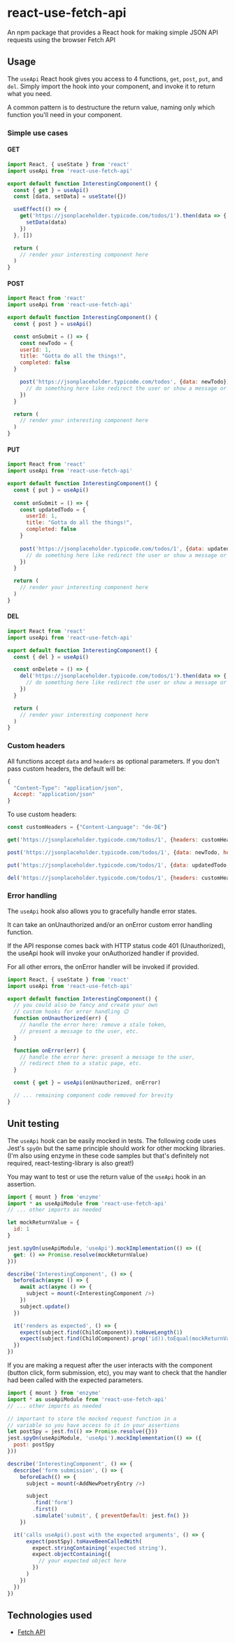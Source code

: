 # react-use-fetch-api
An npm package that provides a React hook for making simple JSON API requests using the browser Fetch API

## Usage
The `useApi` React hook gives you access to 4 functions, `get`, `post`, `put`, and `del`. Simply import the hook into your component, and invoke it to return what you need. 

A common pattern is to destructure the return value, naming only which function you'll need in your component.

### Simple use cases
#### GET
```js
import React, { useState } from 'react'
import useApi from 'react-use-fetch-api'

export default function InterestingComponent() {
  const { get } = useApi()
  const [data, setData] = useState({})

  useEffect(() => {
    get('https://jsonplaceholder.typicode.com/todos/1').then(data => {
      setData(data)
    })
  }, [])

  return (
    // render your interesting component here
  )
}
```

#### POST
```js
import React from 'react'
import useApi from 'react-use-fetch-api'

export default function InterestingComponent() {
  const { post } = useApi()

  const onSubmit = () => {
    const newTodo = {
    userId: 1,
    title: "Gotta do all the things!",
    completed: false
  }

    post('https://jsonplaceholder.typicode.com/todos', {data: newTodo}).then(data => {
      // do something here like redirect the user or show a message or something
    })
  }

  return (
    // render your interesting component here
  )
}
```

#### PUT
```js
import React from 'react'
import useApi from 'react-use-fetch-api'

export default function InterestingComponent() {
  const { put } = useApi()
  
  const onSubmit = () => {
    const updatedTodo = {
      userId: 1,
      title: "Gotta do all the things!",
      completed: false
    }
    
    post('https://jsonplaceholder.typicode.com/todos/1', {data: updatedTodo}).then(data => {
      // do something here like redirect the user or show a message or something
    })
  }

  return (
    // render your interesting component here
  )
}
```

#### DEL
```js
import React from 'react'
import useApi from 'react-use-fetch-api'

export default function InterestingComponent() {
  const { del } = useApi()

  const onDelete = () => {
    del('https://jsonplaceholder.typicode.com/todos/1').then(data => {
      // do something here like redirect the user or show a message or something
    })
  }

  return (
    // render your interesting component here
  )
}
```

### Custom headers

All functions accept `data` and `headers` as optional parameters.  If you don't pass custom headers, the default will be:

```js
{
  "Content-Type": "application/json",
  Accept: "application/json"
}
```

To use custom headers:
```js
const customHeaders = {"Content-Language": "de-DE"}

get('https://jsonplaceholder.typicode.com/todos/1', {headers: customHeaders})

post('https://jsonplaceholder.typicode.com/todos/1', {data: newTodo, headers: customHeaders})

put('https://jsonplaceholder.typicode.com/todos/1', {data: updatedTodo, headers: customHeaders})

del('https://jsonplaceholder.typicode.com/todos/1', {headers: customHeaders})

```

### Error handling
The `useApi` hook also allows you to gracefully handle error states.

It can take an onUnauthorized and/or an onError custom error handling function. 

If the API response comes back with HTTP status code 401 (Unauthorized), the useApi hook will invoke your onAuthorized handler if provided. 

For all other errors, the onError handler will be invoked if provided.

```js
import React, { useState } from 'react'
import useApi from 'react-use-fetch-api'

export default function InterestingComponent() {
  // you could also be fancy and create your own 
  // custom hooks for error handling 😉
  function onUnauthorized(err) {
    // handle the error here: remove a stale token, 
    // present a message to the user, etc.
  }

  function onError(err) {
    // handle the error here: present a message to the user, 
    // redirect them to a static page, etc.
  }

  const { get } = useApi(onUnauthorized, onError)

  // ... remaining component code removed for brevity
}
```

## Unit testing
The `useApi` hook can be easily mocked in tests. The following code uses Jest's `spyOn` but the same principle should work for other mocking libraries. (I'm also using enzyme in these code samples but that's definitely not required, react-testing-library is also great!)

You may want to test or use the return value of the `useApi` hook in an assertion.

```js
import { mount } from 'enzyme'
import * as useApiModule from 'react-use-fetch-api'
// ... other imports as needed

let mockReturnValue = {
  id: 1
}

jest.spyOn(useApiModule, 'useApi').mockImplementation(() => ({
  get: () => Promise.resolve(mockReturnValue)
}))

describe('InterestingComponent', () => {
  beforeEach(async () => {
    await act(async () => {
      subject = mount(<InterestingComponent />)
    })
    subject.update()
  })

  it('renders as expected', () => {
    expect(subject.find(ChildComponent)).toHaveLength(1) 
    expect(subject.find(ChildComponent).prop('id)).toEqual(mockReturnValue.id)
  })
})
```

If you are making a request after the user interacts with the component (button click, form submission, etc), you may want to check that the handler had been called with the expected parameters. 

```js
import { mount } from 'enzyme'
import * as useApiModule from 'react-use-fetch-api'
// ... other imports as needed

// important to store the mocked request function in a 
// variable so you have access to it in your assertions
let postSpy = jest.fn(() => Promise.resolve({}))
jest.spyOn(useApiModule, 'useApi').mockImplementation(() => ({
  post: postSpy
}))

describe('InterestingComponent', () => {
  describe('form submission', () => {
    beforeEach(() => {
      subject = mount(<AddNewPoetryEntry />)

      subject
        .find('form')
        .first()
        .simulate('submit', { preventDefault: jest.fn() })
    })

  it('calls useApi().post with the expected arguments', () => {
      expect(postSpy).toHaveBeenCalledWith(
        expect.stringContaining('expected string'),
        expect.objectContaining({
          // your expected object here
        })
      )
    })
  })
})
```

## Technologies used
- [Fetch API](https://developer.mozilla.org/en-US/docs/Web/API/Fetch_API)
